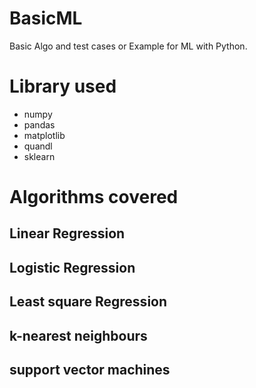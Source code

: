 # BasicML
Basic Algo and test cases or Example for ML with Python.

# Library used
* numpy
* pandas
* matplotlib
* quandl
* sklearn

# Algorithms covered

## Linear Regression
## Logistic Regression
## Least square Regression

## k-nearest neighbours 
## support vector machines

